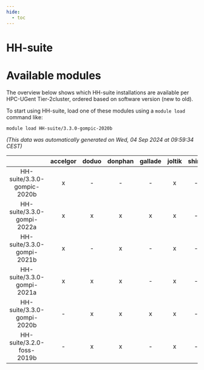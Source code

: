 ```yaml
---
hide:
  - toc
---
```


HH-suite
========

# Available modules


The overview below shows which HH-suite installations are available per HPC-UGent Tier-2cluster, ordered based on software version (new to old).

To start using HH-suite, load one of these modules using a `module load` command like:

```shell
module load HH-suite/3.3.0-gompic-2020b
```

*(This data was automatically generated on Wed, 04 Sep 2024 at 09:59:34 CEST)*  

| |accelgor|doduo|donphan|gallade|joltik|shinx|skitty|
| :---: | :---: | :---: | :---: | :---: | :---: | :---: | :---: |
|HH-suite/3.3.0-gompic-2020b|x|-|-|-|x|-|-|
|HH-suite/3.3.0-gompi-2022a|x|x|x|x|x|-|x|
|HH-suite/3.3.0-gompi-2021b|x|-|x|-|x|-|-|
|HH-suite/3.3.0-gompi-2021a|x|x|x|-|x|-|x|
|HH-suite/3.3.0-gompi-2020b|-|x|x|x|x|-|x|
|HH-suite/3.2.0-foss-2019b|-|x|x|-|x|-|x|
